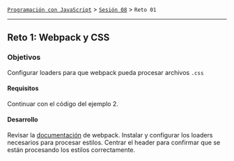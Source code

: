 [`Programación con JavaScript`](../../Readme.md) > [`Sesión 08`](../Readme.md) > `Reto 01`

---

## Reto 1: Webpack y CSS

### Objetivos

Configurar loaders para que webpack pueda procesar archivos `.css`

#### Requisitos

Continuar con el código del ejemplo 2.

#### Desarrollo

Revisar la [documentación](https://webpack.js.org/loaders/) de webpack. Instalar y configurar los loaders necesarios
para procesar estilos. Centrar el header para confirmar que se están procesando los estilos correctamente. 

